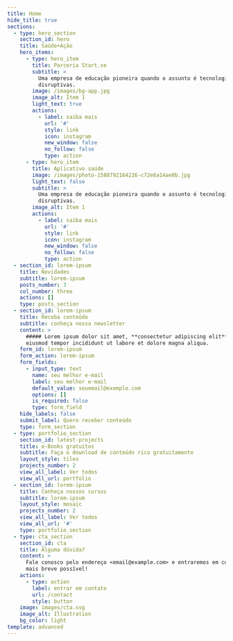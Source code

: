 ```yaml
---
title: Home
hide_title: true
sections:
  - type: hero_section
    section_id: hero
    title: Saúde+Ação
    hero_items:
      - type: hero_item
        title: Parceria Start.se
        subtitle: >
          Uma empresa de educação pioneira quando o assunto é tecnologias
          disruptivas.
        image: /images/bg-app.jpg
        image_alt: Item 1
        light_text: true
        actions:
          - label: saiba mais
            url: '#'
            style: link
            icon: instagram
            new_window: false
            no_follow: false
            type: action
      - type: hero_item
        title: Aplicativo saúde
        image: /images/photo-1588792164216-c72e6a14ae0b.jpg
        light_text: false
        subtitle: >
          Uma empresa de educação pioneira quando o assunto é tecnologias
          disruptivas.
        image_alt: Item 1
        actions:
          - label: saiba mais
            url: '#'
            style: link
            icon: instagram
            new_window: false
            no_follow: false
            type: action
  - section_id: lorem-ipsum
    title: Novidades
    subtitle: lorem-ipsum
    posts_number: 3
    col_number: three
    actions: []
    type: posts_section
  - section_id: lorem-ipsum
    title: Receba conteúdo
    subtitle: conheça nossa newsletter
    content: >
      ##### Lorem ipsum dolor sit amet, **consectetur adipiscing elit**, sed do
      eiusmod tempor incididunt ut labore et dolore magna aliqua.
    form_id: lorem-ipsum
    form_action: lorem-ipsum
    form_fields:
      - input_type: text
        name: seu melhor e-mail
        label: seu melhor e-mail
        default_value: seuemail@exemplo.com
        options: []
        is_required: false
        type: form_field
    hide_labels: false
    submit_label: Quero receber conteúdo
    type: form_section
  - type: portfolio_section
    section_id: latest-projects
    title: e-Books gratuitos
    subtitle: Faça o download de conteúdo rico gratuitamente
    layout_style: tiles
    projects_number: 2
    view_all_label: Ver todos
    view_all_url: portfolio
  - section_id: lorem-ipsum
    title: Conheça nossos cursos
    subtitle: lorem-ipsum
    layout_style: mosaic
    projects_number: 2
    view_all_label: Ver todos
    view_all_url: '#'
    type: portfolio_section
  - type: cta_section
    section_id: cta
    title: Alguma dúvida?
    content: >
      Fale conosco pelo endereço <email@example.com> e entraremos em contato o
      mais breve possível!
    actions:
      - type: action
        label: entrar em contato
        url: /contact
        style: button
    image: images/cta.svg
    image_alt: Illustration
    bg_color: light
template: advanced
---
```

